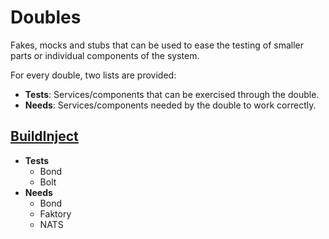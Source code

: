 # Doubles

Fakes, mocks and stubs that can be used to ease the testing of smaller parts or individual components of the system.

For every double, two lists are provided:

  * **Tests**: Services/components that can be exercised through the double.
  * **Needs**: Services/components needed by the double to work correctly.

## [BuildInject](BuildInject)

  * **Tests**
    * Bond
    * Bolt
  * **Needs**
    * Bond
    * Faktory
    * NATS
